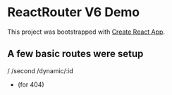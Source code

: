 # ReactRouter V6 Demo

This project was bootstrapped with [Create React App](https://github.com/facebook/create-react-app).

## A few basic routes were setup
/
/second
/dynamic/:id
* (for 404)